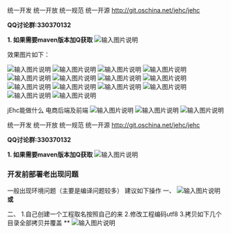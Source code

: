 
统一开发 统一开放 统一规范 统一开源
http://git.oschina.net/jehc/jehc

 **QQ讨论群:330370132** 

 **1. 如果需要maven版本加Q获取** 
![输入图片说明](https://git.oschina.net/uploads/images/2017/0930/093645_31e04b39_1341290.png "maven版本.png")

效果图片如下：

![输入图片说明](https://git.oschina.net/uploads/images/2017/0915/105434_64d8b0c8_1341290.png "首页.png")
![输入图片说明](https://git.oschina.net/uploads/images/2017/0915/105453_f69181b8_1341290.png "在线设计.png")
![输入图片说明](https://git.oschina.net/uploads/images/2017/0915/105529_8cd87acf_1341290.png "用户管理.png")
![输入图片说明](https://git.oschina.net/uploads/images/2017/0915/105546_668cf2ff_1341290.png "数据权限.png")
![输入图片说明](https://git.oschina.net/uploads/images/2017/0915/105556_43d574b6_1341290.png "组织结构.png")
![输入图片说明](https://git.oschina.net/uploads/images/2017/0915/105607_03555196_1341290.png "全文检索.png")
![输入图片说明](https://git.oschina.net/uploads/images/2017/0915/105618_d38410c2_1341290.png "开发助手相关功能.png")
![输入图片说明](https://git.oschina.net/uploads/images/2017/0915/105627_173a0add_1341290.png "角色权限导入用户.png")
![输入图片说明](https://git.oschina.net/uploads/images/2017/0915/105635_b3e5dd30_1341290.png "角色权限.png")
![输入图片说明](https://git.oschina.net/uploads/images/2017/0915/105650_5ab3dfda_1341290.png "缓存.png")
![输入图片说明](https://git.oschina.net/uploads/images/2017/0915/105702_68f2686d_1341290.png "代码生成器.png")
![输入图片说明](https://git.oschina.net/uploads/images/2017/0915/105716_96298d22_1341290.png "报表.png")
![输入图片说明](https://git.oschina.net/uploads/images/2017/0915/105727_957f308e_1341290.png "操作日志.png")
![输入图片说明](https://git.oschina.net/uploads/images/2017/0915/105752_b8e98b28_1341290.png "调度器管理.png")

jEhc能做什么
电商后端及前端
![输入图片说明](https://git.oschina.net/uploads/images/2017/0915/105818_6f945e30_1341290.png "购物车.png")
![输入图片说明](https://git.oschina.net/uploads/images/2017/0915/105807_fa759437_1341290.png "订单中心.png")
![输入图片说明](https://git.oschina.net/uploads/images/2017/0915/105829_31fecdf0_1341290.png "订单中心-支付.png")

统一开发 统一开放 统一规范 统一开源
http://git.oschina.net/jehc/jehc

 **QQ讨论群:330370132** 

 **1. 如果需要maven版本加Q获取** 
![输入图片说明](https://git.oschina.net/uploads/images/2017/0930/093645_31e04b39_1341290.png "maven版本.png")

### 开发前部署老出现问题 
一般出现环境问题（主要是编译问题较多）
建议如下操作
一、
![输入图片说明](https://git.oschina.net/uploads/images/2017/0903/121008_95886692_1341290.png "clean.png")
 **或** 

二、
1.自己创建一个工程取名按照自己的来
2.修改工程编码utf8
3.拷贝如下几个目录全部拷贝并覆盖
** 
![输入图片说明](https://git.oschina.net/uploads/images/2017/0819/113650_c37e551c_1341290.png "[ON1R~`4U[R90ED5CB~B(]H.png")
